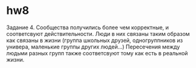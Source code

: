 # hw8
Задание 4. 
Сообщества получились более чем корректные, и соответсвуют действительности. Люди в них связаны таким образом как связаны в жизни (группа школьных друзей, одногруппников из универа, маленькие группы других людей...) Пересечения между людьми разных групп также соответсвуют тому как есть в реальной жизни.
